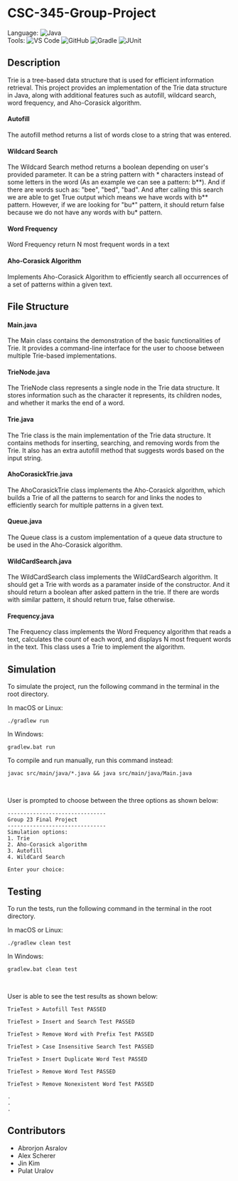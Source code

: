 # CSC-345-Group-Project
Language: ![Java](https://img.shields.io/badge/-Java-007396?logo=java&logoColor=white)<br>
Tools: ![VS Code](https://img.shields.io/badge/-VS%20Code-007ACC?logo=visual-studio-code&logoColor=white) ![GitHub](https://img.shields.io/badge/-GitHub-181717?logo=github&logoColor=white) ![Gradle](https://img.shields.io/badge/-Gradle-02303A?logo=gradle&logoColor=white) ![JUnit](https://img.shields.io/badge/-JUnit-25A162?logo=junit5&logoColor=white)<br>



## Description

Trie is a tree-based data structure that is used for efficient information retrieval. This project provides an implementation of the Trie data structure in Java, along with additional features such as autofill, wildcard search, word frequency, and Aho-Corasick algorithm.

#### Autofill
The autofill method returns a list of words close to a string that was entered.

#### Wildcard Search
The Wildcard Search method returns a boolean depending on user's provided parameter. It can be a string pattern with * characters instead of some letters in the word (As an example we can see a pattern: b**). And if there are words such as: "bee", "bed", "bad". And after calling this search we are able to get True output which means we have words with b** pattern. However, if we are looking for "bu*" pattern, it should return false because we do not have any words with bu* pattern.

#### Word Frequency
Word Frequency return N most frequent words in a text

#### Aho-Corasick Algorithm
Implements Aho-Corasick Algorithm to efficiently search all occurrences of a set of patterns within a given text.

## File Structure

#### Main.java
The Main class contains the demonstration of the basic functionalities of Trie. It provides a command-line interface for the user to choose between multiple Trie-based implementations.

#### TrieNode.java
The TrieNode class represents a single node in the Trie data structure. It stores information such as the character it represents, its children nodes, and whether it marks the end of a word.

#### Trie.java
The Trie class is the main implementation of the Trie data structure. It contains methods for inserting, searching, and removing words from the Trie. It also has an extra autofill method that suggests words based on the input string.

#### AhoCorasickTrie.java
The AhoCorasickTrie class implements the Aho-Corasick algorithm, which builds a Trie of all the patterns to search for and links the nodes to efficiently search for multiple patterns in a given text.

#### Queue.java
The Queue class is a custom implementation of a queue data structure to be used in the Aho-Corasick algorithm.

#### WildCardSearch.java
The WildCardSearch class implements the WildCardSearch algorithm. It should get a Trie with words as a paramater inside of the constructor. And it should return a boolean after asked pattern in the trie. If there are words with similar pattern, it should return true, false otherwise.

#### Frequency.java
The Frequency class implements the Word Frequency algorithm that reads a text, calculates the count of each word, and displays N most frequent words in the text. This class uses a Trie to implement the algorithm.

## Simulation
To simulate the project, run the following command in the terminal in the root directory.

In macOS or Linux:
```shell
./gradlew run
```

In Windows:

```shell
gradlew.bat run
```

To compile and run manually, run this command instead:
```shell
javac src/main/java/*.java && java src/main/java/Main.java
```

<br />

User is prompted to choose between the three options as shown below:
```shell
-------------------------------
Group 23 Final Project
-------------------------------
Simulation options:
1. Trie
2. Aho-Corasick algorithm
3. Autofill
4. WildCard Search

Enter your choice:
```


## Testing
To run the tests, run the following command in the terminal in the root directory.

In macOS or Linux:
```shell
./gradlew clean test
```

In Windows:

```shell
gradlew.bat clean test
```

<br />

User is able to see the test results as shown below:
```shell
TrieTest > Autofill Test PASSED

TrieTest > Insert and Search Test PASSED

TrieTest > Remove Word with Prefix Test PASSED

TrieTest > Case Insensitive Search Test PASSED

TrieTest > Insert Duplicate Word Test PASSED

TrieTest > Remove Word Test PASSED

TrieTest > Remove Nonexistent Word Test PASSED

.
.
.
```

## Contributors
- Abrorjon Asralov
- Alex Scherer
- Jin Kim
- Pulat Uralov
